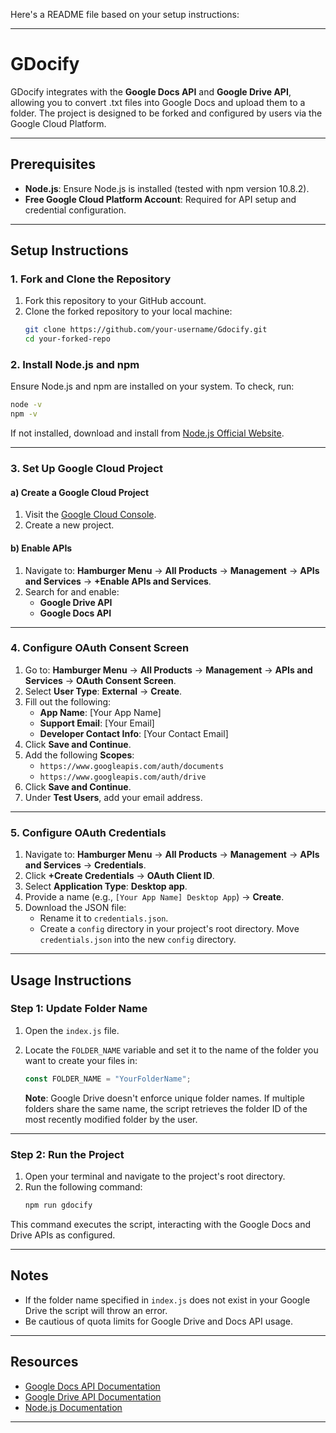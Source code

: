 Here's a README file based on your setup instructions:

---

# GDocify

GDocify integrates with the **Google Docs API** and **Google Drive API**, allowing you to convert .txt files into Google Docs and upload them to a folder. The project is designed to be forked and configured by users via the Google Cloud Platform.

---

## Prerequisites

- **Node.js**: Ensure Node.js is installed (tested with npm version 10.8.2).
- **Free Google Cloud Platform Account**: Required for API setup and credential configuration.
<!-- TODO: break this step down so I don't scare people away -->

---

## Setup Instructions

### 1. Fork and Clone the Repository

1. Fork this repository to your GitHub account.
2. Clone the forked repository to your local machine:
   ```bash
   git clone https://github.com/your-username/Gdocify.git
   cd your-forked-repo
   ```

### 2. Install Node.js and npm

Ensure Node.js and npm are installed on your system. To check, run:

```bash
node -v
npm -v
```

If not installed, download and install from [Node.js Official Website](https://nodejs.org).

---

### 3. Set Up Google Cloud Project

#### a) Create a Google Cloud Project

1. Visit the [Google Cloud Console](https://developers.google.com/workspace/guides/create-project#google-cloud-console).
2. Create a new project.

#### b) Enable APIs

1. Navigate to:
   <!-- TODO: insert screenshot here -->
   **Hamburger Menu** → **All Products** → **Management** → **APIs and Services** → **+Enable APIs and Services**.
2. Search for and enable:
   - **Google Drive API**
   - **Google Docs API**

---

### 4. Configure OAuth Consent Screen

1. Go to:
   <!-- TODO: insert screenshot here -->
   **Hamburger Menu** → **All Products** → **Management** → **APIs and Services** → **OAuth Consent Screen**.
2. Select **User Type**: **External** → **Create**.
3. Fill out the following:
   - **App Name**: [Your App Name]
   - **Support Email**: [Your Email]
   - **Developer Contact Info**: [Your Contact Email]
4. Click **Save and Continue**.
5. Add the following **Scopes**:
   - `https://www.googleapis.com/auth/documents`
   - `https://www.googleapis.com/auth/drive`
6. Click **Save and Continue**.
7. Under **Test Users**, add your email address.

---

### 5. Configure OAuth Credentials

1. Navigate to:
   <!-- TODO: insert screenshot here -->
   **Hamburger Menu** → **All Products** → **Management** → **APIs and Services** → **Credentials**.
2. Click **+Create Credentials** → **OAuth Client ID**.
3. Select **Application Type**: **Desktop app**.
4. Provide a name (e.g., `[Your App Name] Desktop App`) → **Create**.
5. Download the JSON file:
   - Rename it to `credentials.json`.
   - Create a `config` directory in your project's root directory. Move `credentials.json` into the new `config` directory.

---

## Usage Instructions

### Step 1: Update Folder Name

1. Open the `index.js` file.
2. Locate the `FOLDER_NAME` variable and set it to the name of the folder you want to create your files in:

   ```javascript
   const FOLDER_NAME = "YourFolderName";
   ```

   **Note**: Google Drive doesn't enforce unique folder names. If multiple folders share the same name, the script retrieves the folder ID of the most recently modified folder by the user.

---

### Step 2: Run the Project

1. Open your terminal and navigate to the project's root directory.
2. Run the following command:
   ```bash
   npm run gdocify
   ```

This command executes the script, interacting with the Google Docs and Drive APIs as configured.

---

## Notes

- If the folder name specified in `index.js` does not exist in your Google Drive the script will throw an error.
- Be cautious of quota limits for Google Drive and Docs API usage.

---

## Resources

- [Google Docs API Documentation](https://developers.google.com/docs)
- [Google Drive API Documentation](https://developers.google.com/drive)
- [Node.js Documentation](https://nodejs.org/en/docs)

---
